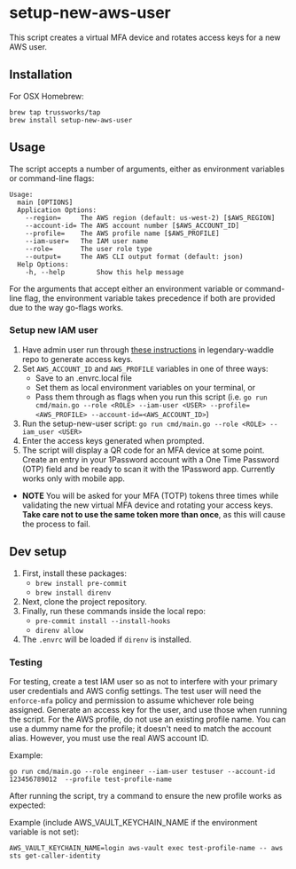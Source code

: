 # setup-new-aws-user

This script creates a virtual MFA device and rotates access keys for a new AWS user.

## Installation

For OSX Homebrew:

```shell
brew tap trussworks/tap
brew install setup-new-aws-user
```

## Usage

The script accepts a number of arguments, either as environment variables or
command-line flags:

```text
Usage:
  main [OPTIONS]
  Application Options:
    --region=     The AWS region (default: us-west-2) [$AWS_REGION]
    --account-id= The AWS account number [$AWS_ACCOUNT_ID]
    --profile=    The AWS profile name [$AWS_PROFILE]
    --iam-user=   The IAM user name
    --role=       The user role type
    --output=     The AWS CLI output format (default: json)
  Help Options:
    -h, --help        Show this help message
```

For the arguments that accept either an environment variable or command-line
flag, the environment variable takes precedence if both are provided due to the
way go-flags works.

### Setup new IAM user

1. Have admin user run through
[these instructions](https://github.com/trussworks/legendary-waddle/blob/master/docs/how-to/setup-new-user.md#existing-admin-user-does-this)
in legendary-waddle repo to generate access keys.
1. Set `AWS_ACCOUNT_ID` and `AWS_PROFILE` variables in one of three ways:
    - Save to an .envrc.local file
    - Set them as local environment variables on your terminal, or
    - Pass them through as flags when you run this script
    (i.e.
    `go run cmd/main.go --role <ROLE> --iam-user <USER> --profile=<AWS_PROFILE> --account-id=<AWS_ACCOUNT_ID>`)
1. Run the setup-new-user script: `go run cmd/main.go --role <ROLE> --iam_user <USER>`
1. Enter the access keys generated when prompted.
1. The script will display a QR code for an MFA device at some point.
Create an entry in your 1Password account with a One Time Password (OTP)
field and be ready to scan it with the 1Password app.
Currently works only with mobile app.

- **NOTE** You will be asked for your MFA (TOTP) tokens three times while
validating the new virtual MFA device and rotating your access keys.
**Take care not to use the same token
more than once**, as this will cause the process to fail.

## Dev setup

1. First, install these packages:
   - `brew install pre-commit`
   - `brew install direnv`
1. Next, clone the project repository.
1. Finally, run these commands inside the local repo:
   - `pre-commit install --install-hooks`
   - `direnv allow`
1. The `.envrc` will be loaded if `direnv` is installed.

### Testing

For testing, create a test IAM user so as not to interfere with your primary
user credentials and AWS config settings. The test user will need the
`enforce-mfa` policy and permission to assume whichever role being assigned.
Generate an access key for the user, and use those when running the script. For
the AWS profile, do not use an existing profile name. You can use a dummy name
for the profile; it doesn't need to match the account alias. However, you must
use the real AWS account ID.

Example:

```shell
go run cmd/main.go --role engineer --iam-user testuser --account-id 123456789012  --profile test-profile-name
```

After running the script, try a command to ensure the new profile works as
expected:

Example (include AWS_VAULT_KEYCHAIN_NAME if the environment variable is not
set):

```shell
AWS_VAULT_KEYCHAIN_NAME=login aws-vault exec test-profile-name -- aws sts get-caller-identity
```
